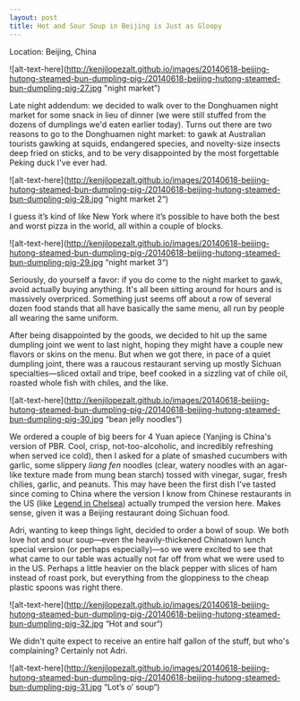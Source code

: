 ```yaml
---
layout: post
title: Hot and Sour Soup in Beijing is Just as Gloopy 
---
```


Location: Beijing, China

![alt-text-here](http://kenjilopezalt.github.io/images/20140618-beijing-hutong-steamed-bun-dumpling-pig-/20140618-beijing-hutong-steamed-bun-dumpling-pig-27.jpg "night market”)

Late night addendum: we decided to walk over to the Donghuamen night market for some snack in lieu of dinner (we were still stuffed from the dozens of dumplings we'd eaten earlier today). Turns out there are two reasons to go to the Donghuamen night market: to gawk at Australian tourists gawking at squids, endangered species, and novelty-size insects deep fried on sticks, and to be very disappointed by the most forgettable Peking duck I've ever had.

![alt-text-here](http://kenjilopezalt.github.io/images/20140618-beijing-hutong-steamed-bun-dumpling-pig-/20140618-beijing-hutong-steamed-bun-dumpling-pig-28.jpg “night market 2“)

I guess it’s kind of like New York where it’s possible to have both the best and worst pizza in the world, all within a couple of blocks.

![alt-text-here](http://kenjilopezalt.github.io/images/20140618-beijing-hutong-steamed-bun-dumpling-pig-/20140618-beijing-hutong-steamed-bun-dumpling-pig-29.jpg “night market 3“)

Seriously, do yourself a favor: if you do come to the night market to gawk, avoid actually buying anything. It's all been sitting around for hours and is massively overpriced. Something just seems off about a row of several dozen food stands that all have basically the same menu, all run by people all wearing the same uniform.

After being disappointed by the goods, we decided to hit up the same dumpling joint we went to last night, hoping they might have a couple new flavors or skins on the menu. But when we got there, in pace of a quiet dumpling joint, there was a raucous restaurant serving up mostly Sichuan specialties&mdash;sliced oxtail and tripe, beef cooked in a sizzling vat of chile oil, roasted whole fish with chiles, and the like.

![alt-text-here](http://kenjilopezalt.github.io/images/20140618-beijing-hutong-steamed-bun-dumpling-pig-/20140618-beijing-hutong-steamed-bun-dumpling-pig-30.jpg “bean jelly noodles“)

We ordered a couple of big beers for 4 Yuan apiece (Yanjing is China's version of PBR. Cool, crisp, not-too-alcoholic, and incredibly refreshing when served ice cold), then I asked for a plate of smashed cucumbers with garlic, some slippery <em>liang fen</em> noodles (clear, watery noodles with an agar-like texture made from mung bean starch) tossed with vinegar, sugar, fresh chilies, garlic, and peanuts. This may have been the first dish I've tasted since coming to China where the version I know from Chinese restaurants in the US (like <a href="http://newyork.seriouseats.com/2011/11/legend-best-sichuan-in-manhattan-nyc-chinese-chelsea-slideshow.html#show-199829">Legend in Chelsea</a>) actually trumped the version here. Makes sense, given it was a Beijing restaurant doing Sichuan food.

Adri, wanting to keep things light, decided to order a bowl of soup. We both love hot and sour soup&mdash;even the heavily-thickened Chinatown lunch special version (or perhaps especially)&mdash;so we were excited to see that what came to our table was actually not far off from what we were used to in the US. Perhaps a little heavier on the black pepper with slices of ham instead of roast pork, but everything from the gloppiness to the cheap plastic spoons was right there.

![alt-text-here](http://kenjilopezalt.github.io/images/20140618-beijing-hutong-steamed-bun-dumpling-pig-/20140618-beijing-hutong-steamed-bun-dumpling-pig-32.jpg “Hot and sour“)

We didn't quite expect to receive an entire half gallon of the stuff, but who's complaining? Certainly not Adri.

![alt-text-here](http://kenjilopezalt.github.io/images/20140618-beijing-hutong-steamed-bun-dumpling-pig-/20140618-beijing-hutong-steamed-bun-dumpling-pig-31.jpg “Lot’s o’ soup“)